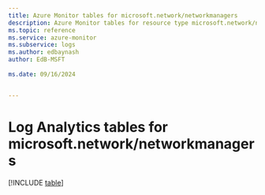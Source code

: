 ```yaml
---
title: Azure Monitor tables for microsoft.network/networkmanagers
description: Azure Monitor tables for resource type microsoft.network/networkmanagers
ms.topic: reference
ms.service: azure-monitor
ms.subservice: logs
ms.author: edbaynash
author: EdB-MSFT
   
ms.date: 09/16/2024


---
```


# Log Analytics tables for microsoft.network/networkmanagers  

[!INCLUDE [table](~/reusable-content/ce-skilling/azure/includes/azure-monitor/reference/tables/microsoft-network_networkmanagers-include.md)]

